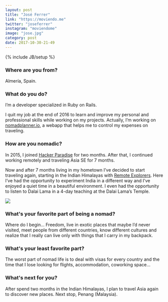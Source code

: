 ```yaml
---
layout: post
title: "José Ferrer"
link: "https://moviendo.me"
twitter: "joseferrer"
instagram: "moviendome"
image: "jose.jpg"
category: post
date: 2017-10-30-21-49
---
```

{% include JB/setup %}

### Where are you from?
Almería, Spain.

### What do you do?
I’m a developer specialized in Ruby on Rails.

I quit my job at the end of 2016 to learn and improve my personal and professional skills while working on my projects. Actually, I’m working on [nomadplanner.io](https://www.nomadplanner.io/), a webapp that helps me to control my expenses on traveling.

### How are you nomadic?
In 2015, I joined [Hacker Paradise](https://www.hackerparadise.org/) for two months. After that, I continued working remotely and traveling Asia SE for 7 months.

Now and after 7 months living in my hometown I’ve decided to start traveling again, starting in the Indian Himalayas with [Remote Explorers](http://remoteexplorers.com/). Here I’ve had the opportunity to experiment India in a different way and I’ve enjoyed a quiet time in a beautiful environment. I even had the opportunity to listen to Dalai Lama in a 4-day teaching at the Dalai Lama’s Temple.

<img src="{{ BASE_PATH }}/assets/img/posts/jose-alt.jpg" class="inner-post-image" />

### What's your favorite part of being a nomad?
Where do I begin… Freedom, live in exotic places that maybe I’d never visited, meet people from different countries, know different cultures and realize that I really can live only with things that I carry in my backpack.

### What's your least favorite part?
The worst part of nomad life is to deal with visas for every country and the time that I lose looking for flights, accommodation, coworking space...

### What's next for you?
After spend two months in the Indian Himalayas, I plan to travel Asia again to discover new places. Next stop, Penang (Malaysia).
